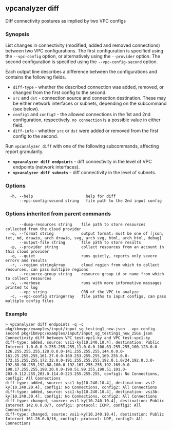 ## vpcanalyzer diff
Diff connectivity postures as implied by two VPC configs

### Synopsis
List changes in connectivity (modified, added and removed connections) between two VPC configurations. The first configuration is specified using the `--vpc-config` option, or alternatively using the `--provider` option. The second configuration is specified using the `--vpc-config-second` option.

Each output line describes a difference between the configurations and contains the following fields.
* `diff-type` - whether the described connection was added, removed, or changed from the first config to the second.
* `src` and `dst` - connection source and connection destination. These may be either network interfaces or subnets, depending on the subcommand (see below).
* `config1` and `config2` - the allowed connections in the 1st and 2nd configuration, respectively. `no connection` is a possible value in either field.
* `diff-info` - whether `src` or `dst` were added or removed from the first config to the second.

Run `vpcanalyzer diff` with one of the following subcommands, affecting report granularity.
* **`vpcanalyzer diff endpoints`** - diff connectivity in the level of VPC endpoints (network interfaces).
* **`vpcanalyzer diff subnets`** - diff connectivity in the level of subnets.

### Options
```
  -h, --help                       help for diff
      --vpc-config-second string   file path to the 2nd input config
```

### Options inherited from parent commands
```
      --dump-resources string    file path to store resources collected from the cloud provider
  -o, --format string            output format; must be one of [json, txt, md, drawio, arch_drawio, svg, arch_svg, html, arch_html, debug]
      --output-file string       file path to store results
  -p, --provider string          collect resources from an account in this cloud provider
  -q, --quiet                    runs quietly, reports only severe errors and results
  -r, --region stringArray       cloud region from which to collect resources, can pass multiple regions
      --resource-group string    resource group id or name from which to collect resources
  -v, --verbose                  runs with more informative messages printed to log
      --vpc string               CRN of the VPC to analyze
  -c, --vpc-config stringArray   file paths to input configs, can pass multiple config files
```
### Example
```
> vpcanalyzer diff endpoints -q -c pkg/ibmvpc/examples/input/input_sg_testing1_new.json --vpc-config-second pkg/ibmvpc/examples/input/input_sg_testing1_new_2SGs.json
Connectivity diff between VPC test-vpc1-ky and VPC test-vpc1-ky
diff-type: added, source: vsi1-ky[10.240.10.4], destination: Public Internet 1.0.0.0-9.255.255.255,11.0.0.0-100.63.255.255,100.128.0.0-126.255.255.255,128.0.0.0-141.255.255.255,144.0.0.0-161.25.255.255,161.27.0.0-169.253.255.255,169.255.0.0-172.15.255.255,172.32.0.0-191.255.255.255,192.0.1.0/24,192.0.3.0-192.88.98.255,192.88.100.0-192.167.255.255,192.169.0.0-198.17.255.255,198.20.0.0-198.51.99.255,198.51.101.0-203.0.112.255,203.0.114.0-223.255.255.255, config1: No Connections, config2: All Connections
diff-type: added, source: vsi1-ky[10.240.10.4], destination: vsi2-ky[10.240.20.4], config1: No Connections, config2: All Connections
diff-type: added, source: vsi1-ky[10.240.10.4], destination: vsi3b-ky[10.240.30.4], config1: No Connections, config2: All Connections
diff-type: changed, source: vsi1-ky[10.240.10.4], destination: Public Internet 142.0.0.0/7, config1: protocol: ICMP, config2: All Connections
diff-type: changed, source: vsi1-ky[10.240.10.4], destination: Public Internet 161.26.0.0/16, config1: protocol: UDP, config2: All Connections
```
